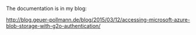 
The documentation is in my blog: 

http://blog.geuer-pollmann.de/blog/2015/03/12/accessing-microsoft-azure-blob-storage-with-g2o-authentication/

